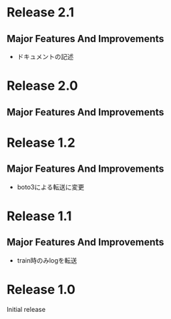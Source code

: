 # Release 2.1
## Major Features And Improvements
* ドキュメントの記述

# Release 2.0
## Major Features And Improvements


# Release 1.2
## Major Features And Improvements
* boto3による転送に変更


# Release 1.1
## Major Features And Improvements
* train時のみlogを転送

# Release 1.0 
Initial release